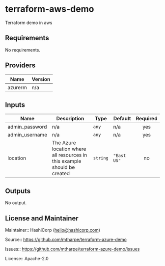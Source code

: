 
# terraform-aws-demo                                                                                                                                                        
Terraform demo in aws 

## Requirements

No requirements.

## Providers

| Name | Version |
|------|---------|
| azurerm | n/a |

## Inputs

| Name | Description | Type | Default | Required |
|------|-------------|------|---------|:--------:|
| admin\_password | n/a | `any` | n/a | yes |
| admin\_username | n/a | `any` | n/a | yes |
| location | The Azure location where all resources in this example should be created | `string` | `"East US"` | no |

## Outputs

No output.

## License and Maintainer

Maintainer:: HashiCorp (<hello@hashicorp.com>)

Source:: https://github.com/mtharpe/terraform-azure-demo

Issues:: https://github.com/mtharpe/terraform-azure-demo/issues

License:: Apache-2.0